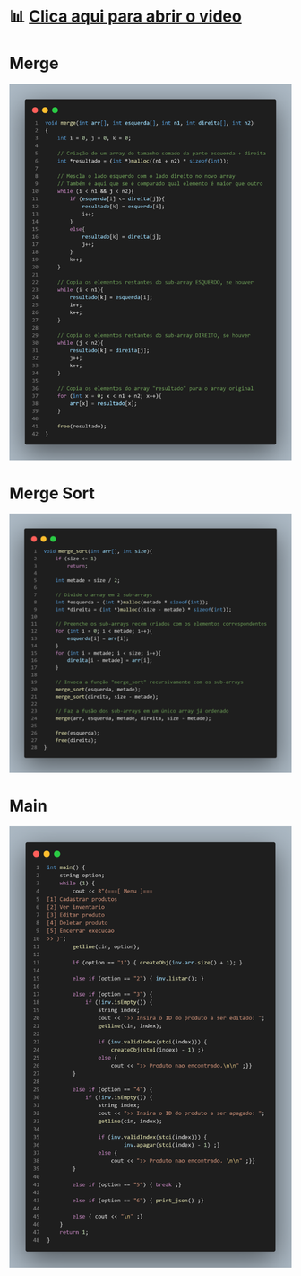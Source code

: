 # __📊 [Clica aqui para abrir o video](https://www.youtube.com/watch?v=ZRPoEKHXTJg)__

# __Merge__
![](/merge.png?raw=true "Merge")
# __Merge Sort__
![](/merge_sort.png?raw=true "Merge_Sort")
# __Main__
![](/main.png?raw=true "Main")
